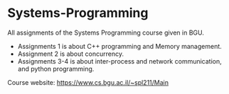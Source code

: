 # Systems-Programming
All assignments of the Systems Programming course given in BGU.
- Assignments 1 is about C++ programming and Memory management.
- Assignment 2 is about concurrency.
- Assignments 3-4 is about inter-process and network communication, and python programming.

Course website: https://www.cs.bgu.ac.il/~spl211/Main

